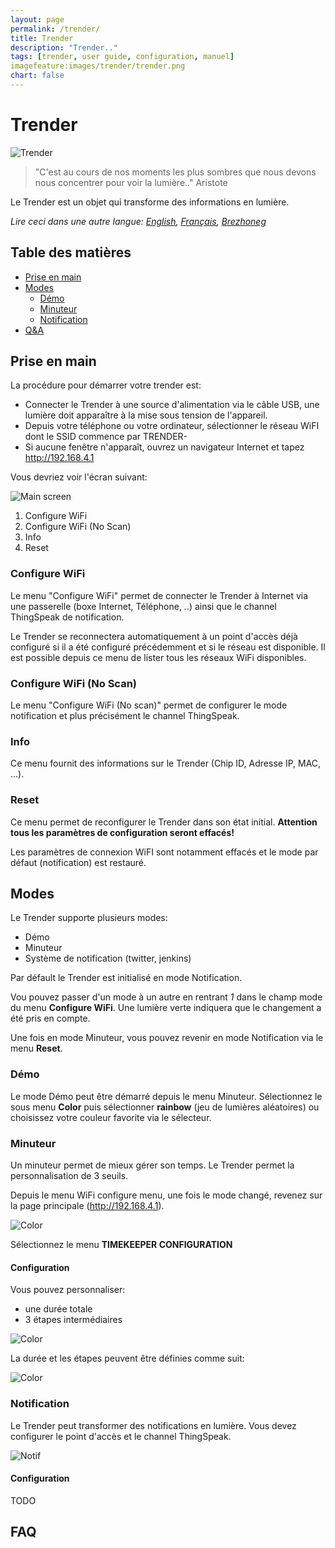 ```yaml
---
layout: page
permalink: /trender/
title: Trender
description: "Trender.."
tags: [trender, user guide, configuration, manuel]
imagefeature:images/trender/trender.png
chart: false
---
```


Trender
=======

![Trender](images/trender/trender.png)

> "C'est au cours de nos moments les plus sombres que nous devons nous concentrer pour voir la lumière.." Aristote

Le Trender est un objet qui transforme des informations en lumière.

*Lire ceci dans une autre langue: [English](trender.md), [Français](trender.fr.md), [Brezhoneg](trender.bzh.md)*

## Table des matières
  - [Prise en main](#get-started)
  - [Modes](#modes)
    - [Démo](#demo)
    - [Minuteur](#time-keeper)
    - [Notification](#notification)
  - [Q&A](#faq)

## Prise en main
La procédure pour démarrer votre trender est:
  * Connecter le Trender à une source d'alimentation via le câble USB, une lumière doit apparaître à la mise sous tension de l'appareil.
  * Depuis votre téléphone ou votre ordinateur, sélectionner le réseau WiFI dont le SSID commence par TRENDER-
  * Si aucune fenêtre n'apparaît, ouvrez un navigateur Internet et tapez http://192.168.4.1

Vous devriez voir l'écran suivant:

![Main screen](images/trender/main.png)

 1. Configure WiFi
 2. Configure WiFi (No Scan)
 3. Info
 4. Reset

### Configure WiFi

Le menu "Configure WiFi" permet de connecter le Trender à Internet via une passerelle (boxe Internet, Téléphone, ..) ainsi que le channel ThingSpeak de notification.

Le Trender se reconnectera automatiquement à un point d'accès déjà configuré
si il a été configuré précédemment et si le réseau est disponible.
Il est possible depuis ce menu de lister tous les réseaux WiFi disponibles.

### Configure WiFi (No Scan)

Le menu "Configure WiFi (No scan)" permet de configurer le mode notification et plus précisément le channel ThingSpeak.

### Info

Ce menu fournit des informations sur le Trender (Chip ID, Adresse IP, MAC, ...).

### Reset

Ce menu permet de reconfigurer le Trender dans son état initial.
**Attention tous les paramètres de configuration seront effacés!**

Les paramètres de connexion WiFI sont notamment effacés et le mode par défaut
(notification) est restauré.



## Modes

Le Trender supporte plusieurs modes:
 * Démo
 * Minuteur
 * Système de notification  (twitter, jenkins)

Par défault le Trender est initialisé en mode Notification.

Vou pouvez passer d'un mode à un autre en rentrant *1* dans le champ mode
du menu **Configure WiFi**. Une lumière verte indiquera que le changement a
été pris en compte.

Une fois en mode Minuteur, vous pouvez revenir en mode Notification via
le menu **Reset**.

### Démo

Le mode Démo peut être démarré depuis le menu Minuteur.
Sélectionnez le sous menu **Color** puis sélectionner  **rainbow** (jeu de
lumières aléatoires) ou choisissez votre couleur favorite via le sélecteur.


### Minuteur

Un minuteur permet de mieux gérer son temps. Le Trender permet la
personnalisation de 3 seuils.

Depuis le menu WiFi configure menu, une fois le mode changé, revenez sur la
page principale (http://192.168.4.1).

![Color](images/trender/tk.png)

Sélectionnez le menu **TIMEKEEPER CONFIGURATION**

#### Configuration

Vous pouvez personnaliser:
 * une durée totale
 * 3 étapes intermédiaires

![Color](images/trender/color.png)

La durée et les étapes peuvent être définies comme suit:

![Color](images/trender/timekeeper-fr.png)


### Notification

Le Trender peut transformer des notifications en lumière.
Vous devez configurer le point d'accès et le channel ThingSpeak.

![Notif](images/trender/ThingSpeak.png)

#### Configuration
TODO


## FAQ
